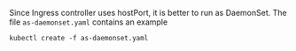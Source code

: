 Since Ingress controller uses hostPort, it is better to run as
DaemonSet.  The file `as-daemonset.yaml` contains an example

```
kubectl create -f as-daemonset.yaml
```